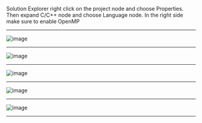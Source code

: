 Solution Explorer right click on the project node and choose Properties.
Then expand C/C++ node
and choose Language node.
In the right side make sure to enable OpenMP 

---

![image](https://github.com/user-attachments/assets/d73980e2-ffcb-42a1-82b2-25aa75d2da69)

---

![image](https://github.com/user-attachments/assets/ee4e4a4f-0f35-44d4-ab65-cca0cb7722b9)


---

![image](https://github.com/user-attachments/assets/f5ff8bf1-1e5d-40e6-9270-80448ff26bcb)

---

![image](https://github.com/user-attachments/assets/4c12da13-d28b-4c88-a639-737e291012d3)


---

![image](https://github.com/user-attachments/assets/86416647-8f8d-4e95-9934-6768bc0562f4)

---
